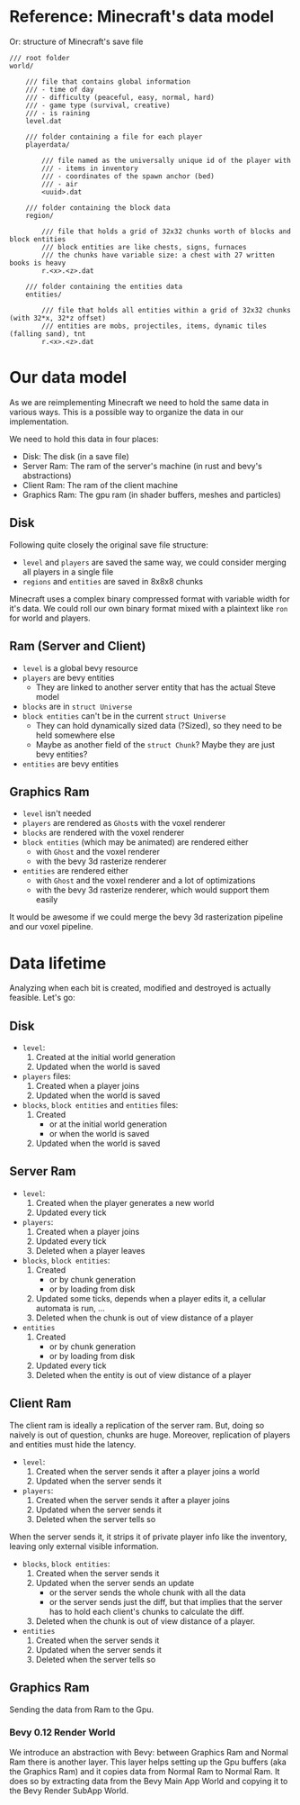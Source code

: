# Reference: Minecraft's data model

Or: structure of Minecraft's save file

```
/// root folder 
world/

    /// file that contains global information
    /// - time of day
    /// - difficulty (peaceful, easy, normal, hard)
    /// - game type (survival, creative)
    /// - is raining
    level.dat

    /// folder containing a file for each player
    playerdata/

        /// file named as the universally unique id of the player with
        /// - items in inventory
        /// - coordinates of the spawn anchor (bed)
        /// - air
        <uuid>.dat

    /// folder containing the block data
    region/
    
        /// file that holds a grid of 32x32 chunks worth of blocks and block entities
        /// block entities are like chests, signs, furnaces
        /// the chunks have variable size: a chest with 27 written books is heavy
        r.<x>.<z>.dat

    /// folder containing the entities data
    entities/

        /// file that holds all entities within a grid of 32x32 chunks (with 32*x, 32*z offset)
        /// entities are mobs, projectiles, items, dynamic tiles (falling sand), tnt
        r.<x>.<z>.dat
```


# Our data model

As we are reimplementing Minecraft we need to hold the same data in various ways.
This is a possible way to organize the data in our implementation.

We need to hold this data in four places:
- Disk: The disk (in a save file)
- Server Ram: The ram of the server's machine (in rust and bevy's abstractions)
- Client Ram: The ram of the client machine
- Graphics Ram: The gpu ram (in shader buffers, meshes and particles)

## Disk

Following quite closely the original save file structure:
- `level` and `players` are saved the same way, we could consider merging all players in a single file
- `regions` and `entities` are saved in 8x8x8 chunks

Minecraft uses a complex binary compressed format with variable width for it's data.
We could roll our own binary format mixed with a plaintext like `ron` for world and players.

## Ram (Server and Client)

- `level` is a global bevy resource
- `players` are bevy entities
    - They are linked to another server entity that has the actual Steve model
- `blocks` are in `struct Universe`
- `block entities` can't be in the current `struct Universe`
    - They can hold dynamically sized data (?Sized), so they need to be held somewhere else
    - Maybe as another field of the `struct Chunk`? Maybe they are just bevy entities?
- `entities` are bevy entities

## Graphics Ram

- `level` isn't needed
- `players` are rendered as `Ghost`s with the voxel renderer
- `blocks` are rendered with the voxel renderer
- `block entities` (which may be animated) are rendered either 
    - with `Ghost` and the voxel renderer
    - with the bevy 3d rasterize renderer
- `entities` are rendered either
    - with `Ghost` and the voxel renderer and a lot of optimizations
    - with the bevy 3d rasterize renderer, which would support them easily

It would be awesome if we could merge the bevy 3d rasterization pipeline and our voxel pipeline.


# Data lifetime

Analyzing when each bit is created, modified and destroyed is actually feasible.
Let's go:

## Disk

- `level`:
    1. Created at the initial world generation
    2. Updated when the world is saved
- `players` files:
    1. Created when a player joins
    2. Updated when the world is saved
- `blocks`, `block entities` and `entities` files:
    1. Created 
        - or at the initial world generation
        - or when the world is saved
    2. Updated when the world is saved

## Server Ram

- `level`:
    1. Created when the player generates a new world
    2. Updated every tick
- `players`:
    1. Created when a player joins
    2. Updated every tick
    3. Deleted when a player leaves
- `blocks`, `block entities`:
    1. Created
        - or by chunk generation
        - or by loading from disk
    2. Updated some ticks, depends when a player edits it, a cellular automata is run, ...
    3. Deleted when the chunk is out of view distance of a player
- `entities`
    1. Created
        - or by chunk generation
        - or by loading from disk
    2. Updated every tick
    3. Deleted when the entity is out of view distance of a player

## Client Ram

The client ram is ideally a replication of the server ram. 
But, doing so naively is out of question, chunks are huge.
Moreover, replication of players and entities must hide the latency.

- `level`:
    1. Created when the server sends it after a player joins a world
    2. Updated when the server sends it
- `players`: 
    1. Created when the server sends it after a player joins
    2. Updated when the server sends it
    3. Deleted when the server tells so

When the server sends it, it strips it of private player info like the inventory, 
leaving only external visible information.

- `blocks`, `block entities`:
    1. Created when the server sends it
    2. Updated when the server sends an update
        - or the server sends the whole chunk with all the data
        - or the server sends just the diff, but that implies that the server has to hold
        each client's chunks to calculate the diff.
    3. Deleted when the chunk is out of view distance of a player.
- `entities`
    1. Created when the server sends it
    2. Updated when the server sends it
    3. Deleted when the server tells so

## Graphics Ram

Sending the data from Ram to the Gpu.

<wip>

### Bevy 0.12 Render World

We introduce an abstraction with Bevy: between Graphics Ram and Normal Ram there is another layer.
This layer helps setting up the Gpu buffers (aka the Graphics Ram) and it copies data from
Normal Ram to Normal Ram. 
It does so by extracting data from the Bevy Main App World 
and copying it to the Bevy Render SubApp World.
